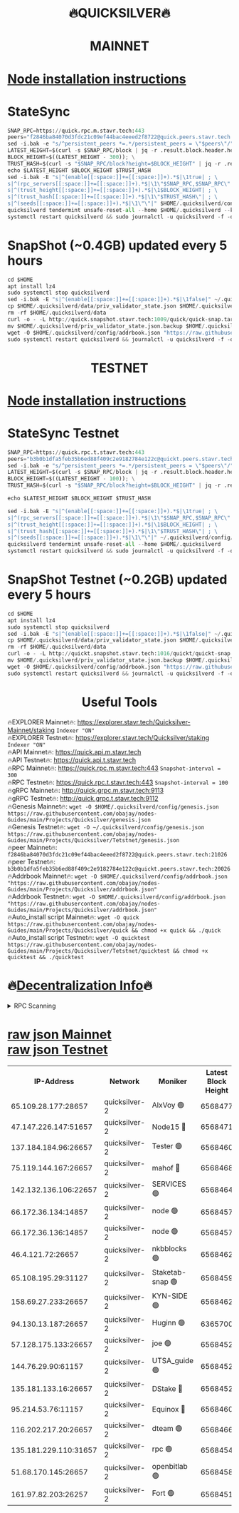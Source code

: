 <h1 align="center"> 🔥QUICKSILVER🔥</h1>

<h1 align="center"> MAINNET</h1>

[Node installation instructions](https://github.com/obajay/nodes-Guides/tree/main/Projects/Quicksilver)
=

# StateSync
```python
SNAP_RPC=https://quick.rpc.m.stavr.tech:443
peers="f2846ba84070d3fdc21c09ef44bac4eeed2f8722@quick.peers.stavr.tech:21026"
sed -i.bak -e "s/^persistent_peers *=.*/persistent_peers = \"$peers\"/" $HOME/.quicksilverd/config/config.toml
LATEST_HEIGHT=$(curl -s $SNAP_RPC/block | jq -r .result.block.header.height); \
BLOCK_HEIGHT=$((LATEST_HEIGHT - 300)); \
TRUST_HASH=$(curl -s "$SNAP_RPC/block?height=$BLOCK_HEIGHT" | jq -r .result.block_id.hash)
echo $LATEST_HEIGHT $BLOCK_HEIGHT $TRUST_HASH
sed -i.bak -E "s|^(enable[[:space:]]+=[[:space:]]+).*$|\1true| ; \
s|^(rpc_servers[[:space:]]+=[[:space:]]+).*$|\1\"$SNAP_RPC,$SNAP_RPC\"| ; \
s|^(trust_height[[:space:]]+=[[:space:]]+).*$|\1$BLOCK_HEIGHT| ; \
s|^(trust_hash[[:space:]]+=[[:space:]]+).*$|\1\"$TRUST_HASH\"| ; \
s|^(seeds[[:space:]]+=[[:space:]]+).*$|\1\"\"|" $HOME/.quicksilverd/config/config.toml
quicksilverd tendermint unsafe-reset-all --home $HOME/.quicksilverd --keep-addr-book
systemctl restart quicksilverd && sudo journalctl -u quicksilverd -f -o cat
```

# SnapShot (~0.4GB) updated every 5 hours
```python
cd $HOME
apt install lz4
sudo systemctl stop quicksilverd
sed -i.bak -E "s|^(enable[[:space:]]+=[[:space:]]+).*$|\1false|" ~/.quicksilverd/config/config.toml
cp $HOME/.quicksilverd/data/priv_validator_state.json $HOME/.quicksilverd/priv_validator_state.json.backup
rm -rf $HOME/.quicksilverd/data
curl -o - -L http://quick.snapshot.stavr.tech:1009/quick/quick-snap.tar.lz4 | lz4 -c -d - | tar -x -C $HOME/.quicksilverd --strip-components 2
mv $HOME/.quicksilverd/priv_validator_state.json.backup $HOME/.quicksilverd/data/priv_validator_state.json
wget -O $HOME/.quicksilverd/config/addrbook.json "https://raw.githubusercontent.com/obajay/nodes-Guides/main/Projects/Quicksilver/addrbook.json"
sudo systemctl restart quicksilverd && journalctl -u quicksilverd -f -o cat
```

<h1 align="center"> TESTNET</h1>

[Node installation instructions](https://github.com/obajay/nodes-Guides/tree/main/Projects/Quicksilver/Tetstnet)
=

# StateSync Testnet
```python
SNAP_RPC=https://quick.rpc.t.stavr.tech:443
peers="b3b0b1dfa5feb35b6ed88f409c2e9182784e122c@quickt.peers.stavr.tech:20026"
sed -i.bak -e "s/^persistent_peers *=.*/persistent_peers = \"$peers\"/" $HOME/.quicksilverd/config/config.toml
LATEST_HEIGHT=$(curl -s $SNAP_RPC/block | jq -r .result.block.header.height); \
BLOCK_HEIGHT=$((LATEST_HEIGHT - 100)); \
TRUST_HASH=$(curl -s "$SNAP_RPC/block?height=$BLOCK_HEIGHT" | jq -r .result.block_id.hash)

echo $LATEST_HEIGHT $BLOCK_HEIGHT $TRUST_HASH

sed -i.bak -E "s|^(enable[[:space:]]+=[[:space:]]+).*$|\1true| ; \
s|^(rpc_servers[[:space:]]+=[[:space:]]+).*$|\1\"$SNAP_RPC,$SNAP_RPC\"| ; \
s|^(trust_height[[:space:]]+=[[:space:]]+).*$|\1$BLOCK_HEIGHT| ; \
s|^(trust_hash[[:space:]]+=[[:space:]]+).*$|\1\"$TRUST_HASH\"| ; \
s|^(seeds[[:space:]]+=[[:space:]]+).*$|\1\"\"|" ~/.quicksilverd/config/config.toml
quicksilverd tendermint unsafe-reset-all --home $HOME/.quicksilverd
systemctl restart quicksilverd && sudo journalctl -u quicksilverd -f -o cat

```

# SnapShot Testnet (~0.2GB) updated every 5 hours
```python
cd $HOME
apt install lz4
sudo systemctl stop quicksilverd
sed -i.bak -E "s|^(enable[[:space:]]+=[[:space:]]+).*$|\1false|" ~/.quicksilverd/config/config.toml
cp $HOME/.quicksilverd/data/priv_validator_state.json $HOME/.quicksilverd/priv_validator_state.json.backup
rm -rf $HOME/.quicksilverd/data
curl -o - -L http://quickt.snapshot.stavr.tech:1016/quickt/quickt-snap.tar.lz4 | lz4 -c -d - | tar -x -C $HOME/.quicksilverd --strip-components 2
mv $HOME/.quicksilverd/priv_validator_state.json.backup $HOME/.quicksilverd/data/priv_validator_state.json
wget -O $HOME/.quicksilverd/config/addrbook.json "https://raw.githubusercontent.com/obajay/nodes-Guides/main/Projects/Quicksilver/Tetstnet/addrbook.json"
sudo systemctl restart quicksilverd && journalctl -u quicksilverd -f -o cat
```
 <h1 align="center"> Useful Tools</h1>

🔥EXPLORER Mainnet🔥:        https://explorer.stavr.tech/Quicksilver-Mainnet/staking    `Indexer "ON"` \
🔥EXPLORER Testnet🔥:        https://explorer.stavr.tech/Quicksilver/staking	        `Indexer "ON"` \
🔥API Mainnet🔥: 			 https://quick.api.m.stavr.tech \
🔥API Testnet🔥: 			 https://quick.api.t.stavr.tech \
🔥RPC Mainnet🔥:             https://quick.rpc.m.stavr.tech:443              `Snapshot-interval = 300` \
🔥RPC Testnet🔥:             https://quick.rpc.t.stavr.tech:443              `Snapshot-interval = 100` \
🔥gRPC Mainnet🔥:                    http://quick.grpc.m.stavr.tech:9113 \
🔥gRPC Testnet🔥:                    http://quick.grpc.t.stavr.tech:9112 \
🔥Genesis Mainnet🔥: `wget -O $HOME/.quicksilverd/config/genesis.json https://raw.githubusercontent.com/obajay/nodes-Guides/main/Projects/Quicksilver/genesis.json` \
🔥Genesis Testnet🔥: `wget -O ~/.quicksilverd/config/genesis.json https://raw.githubusercontent.com/obajay/nodes-Guides/main/Projects/Quicksilver/Tetstnet/genesis.json` \
🔥peer Mainnet🔥:					 `f2846ba84070d3fdc21c09ef44bac4eeed2f8722@quick.peers.stavr.tech:21026` \
🔥peer Testnet🔥:					 `b3b0b1dfa5feb35b6ed88f409c2e9182784e122c@quickt.peers.stavr.tech:20026` \
🔥Addrbook Mainnet🔥:    ```wget -O $HOME/.quicksilverd/config/addrbook.json "https://raw.githubusercontent.com/obajay/nodes-Guides/main/Projects/Quicksilver/addrbook.json"``` \
🔥Addrbook Testnet🔥:    ```wget -O $HOME/.quicksilverd/config/addrbook.json "https://raw.githubusercontent.com/obajay/nodes-Guides/main/Projects/Quicksilver/addrbook.json"``` \
🔥Auto_install script Mainnet🔥: ```wget -O quick https://raw.githubusercontent.com/obajay/nodes-Guides/main/Projects/Quicksilver/quick && chmod +x quick && ./quick``` \
🔥Auto_install script Testnet🔥: ```wget -O quicktest https://raw.githubusercontent.com/obajay/nodes-Guides/main/Projects/Quicksilver/Tetstnet/quicktest && chmod +x quicktest && ./quicktest```

🔥[Decentralization Info](https://github.com/obajay/StateSync-snapshots/tree/main/Projects/Quicksilver/Decentralization)🔥
=

<details>
<summary>RPC Scanning</summary>

<h2 align="center"> We scan nodes in real time every 4 hours. And we provide the final result of RPC endpoints.
We cannot influence the operation of these nodes in any way. </h2>


```python
If Voting Power is higher than 0 --> then the Node is a validator of the network and may be subject to attack and be a potential threat to the chain.
```
```python
We marked such validators with a red symbol
```

</details>

[raw json Mainnet](https://rpc-check.quickm.stavr.tech/quickm/rpc-quickm-result.json) \
[raw json Testnet](https://github.com/obajay/StateSync-snapshots/tree/main/Projects/Quicksilver/Rpc-Check-Testnet)
=


<table><tr><th>IP-Address</th><th>Network</th><th>Moniker</th><th>Latest Block Height</th><th>Earliest Block Height</th><th>Catching Up</th><th>Tx Index</th><th>Voting Power</th><th>Scan Time</th></tr><tr><td>65.109.28.177:28657</td><td>quicksilver-2</td><td>AlxVoy 🟢</td><td>6568477</td><td>3562001</td><td>False</td><td>off</td><td>0</td><td>2024-03-26T12:14:57.238021183UTC</td></tr><tr><td>47.147.226.147:51657</td><td>quicksilver-2</td><td>Node15 🔴</td><td>6568471</td><td>5151648</td><td>False</td><td>off</td><td>924971</td><td>2024-03-26T12:14:22.016522185UTC</td></tr><tr><td>137.184.184.96:26657</td><td>quicksilver-2</td><td>Tester 🟢</td><td>6568460</td><td>5550692</td><td>False</td><td>off</td><td>0</td><td>2024-03-26T12:13:23.490674257UTC</td></tr><tr><td>75.119.144.167:26657</td><td>quicksilver-2</td><td>mahof 🔴</td><td>6568468</td><td>5654794</td><td>False</td><td>on</td><td>285749</td><td>2024-03-26T12:14:04.432018208UTC</td></tr><tr><td>142.132.136.106:22657</td><td>quicksilver-2</td><td>SERVICES 🟢</td><td>6568464</td><td>5920001</td><td>False</td><td>on</td><td>0</td><td>2024-03-26T12:13:41.273612913UTC</td></tr><tr><td>66.172.36.134:14857</td><td>quicksilver-2</td><td>node 🟢</td><td>6568457</td><td>5950756</td><td>False</td><td>on</td><td>0</td><td>2024-03-26T12:13:00.488949443UTC</td></tr><tr><td>66.172.36.136:14857</td><td>quicksilver-2</td><td>node 🟢</td><td>6568457</td><td>5950756</td><td>False</td><td>on</td><td>0</td><td>2024-03-26T12:13:03.292560711UTC</td></tr><tr><td>46.4.121.72:26657</td><td>quicksilver-2</td><td>nkbblocks 🟢</td><td>6568462</td><td>6056301</td><td>False</td><td>on</td><td>0</td><td>2024-03-26T12:13:29.957980153UTC</td></tr><tr><td>65.108.195.29:31127</td><td>quicksilver-2</td><td>Staketab-snap 🟢</td><td>6568459</td><td>6075001</td><td>False</td><td>off</td><td>0</td><td>2024-03-26T12:13:16.179537545UTC</td></tr><tr><td>158.69.27.233:26657</td><td>quicksilver-2</td><td>KYN-SIDE 🟢</td><td>6568462</td><td>6159001</td><td>False</td><td>on</td><td>0</td><td>2024-03-26T12:13:34.607192721UTC</td></tr><tr><td>94.130.13.187:26657</td><td>quicksilver-2</td><td>Huginn 🟢</td><td>6365700</td><td>6231630</td><td>False</td><td>on</td><td>0</td><td>2024-03-26T12:13:41.490489829UTC</td></tr><tr><td>57.128.175.133:26657</td><td>quicksilver-2</td><td>joe 🟢</td><td>6568452</td><td>6246344</td><td>False</td><td>on</td><td>0</td><td>2024-03-26T12:12:33.973682803UTC</td></tr><tr><td>144.76.29.90:61157</td><td>quicksilver-2</td><td>UTSA_guide 🟢</td><td>6568452</td><td>6316825</td><td>False</td><td>on</td><td>0</td><td>2024-03-26T12:12:31.585185779UTC</td></tr><tr><td>135.181.133.16:26657</td><td>quicksilver-2</td><td>DStake 🔴</td><td>6568452</td><td>6378597</td><td>False</td><td>on</td><td>79272</td><td>2024-03-26T12:12:31.090031089UTC</td></tr><tr><td>95.214.53.76:11157</td><td>quicksilver-2</td><td>Equinox 🔴</td><td>6568460</td><td>6459097</td><td>False</td><td>on</td><td>214741</td><td>2024-03-26T12:13:22.634789554UTC</td></tr><tr><td>116.202.217.20:26657</td><td>quicksilver-2</td><td>dteam 🟢</td><td>6568466</td><td>6474101</td><td>False</td><td>on</td><td>0</td><td>2024-03-26T12:13:51.907924751UTC</td></tr><tr><td>135.181.229.110:31657</td><td>quicksilver-2</td><td>rpc 🟢</td><td>6568454</td><td>6479823</td><td>False</td><td>on</td><td>0</td><td>2024-03-26T12:12:47.054626706UTC</td></tr><tr><td>51.68.170.145:26657</td><td>quicksilver-2</td><td>openbitlab 🟢</td><td>6568458</td><td>6507144</td><td>False</td><td>on</td><td>0</td><td>2024-03-26T12:13:09.683537021UTC</td></tr><tr><td>161.97.82.203:26257</td><td>quicksilver-2</td><td>Fort 🟢</td><td>6568451</td><td>6565996</td><td>False</td><td>on</td><td>0</td><td>2024-03-26T12:12:28.621016742UTC</td></tr></table>
